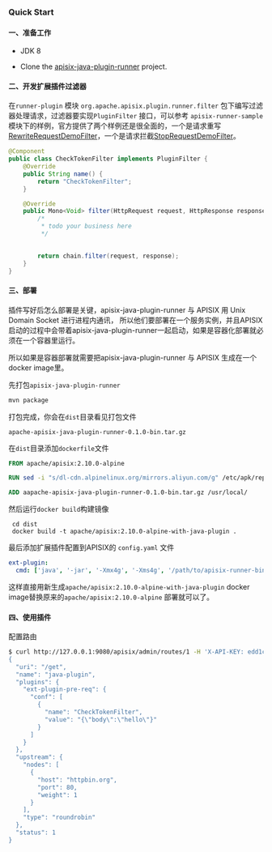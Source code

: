 ### Quick Start

#### 一、准备工作

* JDK 8

* Clone the [apisix-java-plugin-runner](https://github.com/apache/apisix-java-plugin-runner) project.

#### 二、开发扩展插件过滤器

在`runner-plugin` 模块 `org.apache.apisix.plugin.runner.filter` 包下编写过滤器处理请求，过滤器要实现`PluginFilter` 接口，可以参考 `apisix-runner-sample` 模块下的样例，官方提供了两个样例还是很全面的，一个是请求重写[RewriteRequestDemoFilter](https://github.com/apache/apisix-java-plugin-runner/blob/main/sample/src/main/java/org/apache/apisix/plugin/runner/filter/RewriteRequestDemoFilter.java)，一个是请求拦截[StopRequestDemoFilter](https://github.com/apache/apisix-java-plugin-runner/blob/main/sample/src/main/java/org/apache/apisix/plugin/runner/filter/StopRequestDemoFilter.java)。

```java
@Component
public class CheckTokenFilter implements PluginFilter {
    @Override
    public String name() {
        return "CheckTokenFilter";
    }

    @Override
    public Mono<Void> filter(HttpRequest request, HttpResponse response, PluginFilterChain chain) {
        /*
         * todo your business here
         */

        
        return chain.filter(request, response);
    }
}
```

#### 三、部署

插件写好后怎么部署是关键，apisix-java-plugin-runner 与 APISIX 用 Unix Domain Socket 进行进程内通讯，
所以他们要部署在一个服务实例，并且APISIX启动的过程中会带着apisix-java-plugin-runner一起启动，如果是容器化部署就必须在一个容器里运行。

所以如果是容器部署就需要把apisix-java-plugin-runner 与 APISIX 生成在一个docker image里。

先打包`apisix-java-plugin-runner`

```bash
mvn package
```

打包完成，你会在`dist`目录看见打包文件

```
apache-apisix-java-plugin-runner-0.1.0-bin.tar.gz
```

在`dist`目录添加`dockerfile`文件

```dockerfile
FROM apache/apisix:2.10.0-alpine

RUN sed -i "s/dl-cdn.alpinelinux.org/mirrors.aliyun.com/g" /etc/apk/repositories && apk add --no-cache openjdk8-jre

ADD aapache-apisix-java-plugin-runner-0.1.0-bin.tar.gz /usr/local/

```

然后运行`docker build`构建镜像

```shell
 cd dist
 docker build -t apache/apisix:2.10.0-alpine-with-java-plugin .
```

最后添加扩展插件配置到APISIX的 `config.yaml` 文件

```yaml
ext-plugin:
  cmd: ['java', '-jar', '-Xmx4g', '-Xms4g', '/path/to/apisix-runner-bin/apisix-java-plugin-runner.jar']
```

这样直接用新生成`apache/apisix:2.10.0-alpine-with-java-plugin` docker image替换原来的`apache/apisix:2.10.0-alpine` 部署就可以了。

#### 四、使用插件

配置路由

```bash
$ curl http://127.0.0.1:9080/apisix/admin/routes/1 -H 'X-API-KEY: edd1c9f034335f136f87ad84b625c8f1' -X PUT -d '
{
  "uri": "/get",
  "name": "java-plugin",
  "plugins": {
    "ext-plugin-pre-req": {
      "conf": [
        {
          "name": "CheckTokenFilter",
          "value": "{\"body\":\"hello\"}"
        }
      ]
    }
  },
  "upstream": {
    "nodes": [
      {
        "host": "httpbin.org",
        "port": 80,
        "weight": 1
      }
    ],
    "type": "roundrobin"
  },
  "status": 1
}
```
